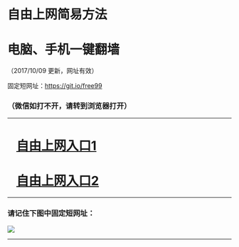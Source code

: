 ﻿# 自由上网简易方法

# 电脑、手机一键翻墙

（2017/10/09 更新，网址有效）

固定短网址：https://git.io/free99

### （微信如打不开，请转到浏览器打开）


***





# &nbsp;&nbsp; <a href="http://ft2929522244.fwq-tz-1001.info/fwqtz01.html?t=10090019316 " target="_blank">自由上网入口1</a>
# &nbsp;&nbsp; <a href="http://ft202228182.fwq-tz-1002.info/fwqtz02.html?t=100900126974 " target="_blank">自由上网入口2</a>
***

### 请记住下图中固定短网址：

<img src="https://s3-us-west-2.amazonaws.com/fwq-1001/yjfq-20170905okok.png" /> 


***

